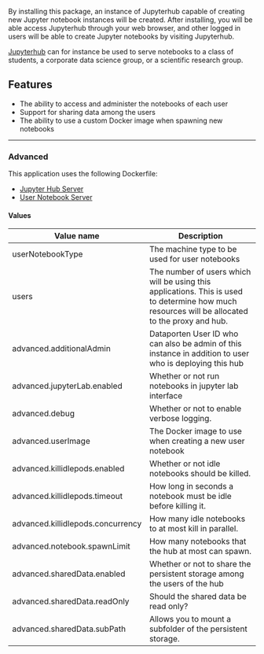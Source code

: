 By installing this package, an instance of Jupyterhub capable of creating new
Jupyter notebook instances will be created. After installing, you will be able
access Jupyterhub through your web browser, and other logged in users will be
able to create Jupyter notebooks by visiting Jupyterhub.

[Jupyterhub](https://jupyterhub.readthedocs.io/en/latest/) can for instance be
used to serve notebooks to a class of students, a corporate data science
group, or a scientific research group.

## Features
- The ability to access and administer the notebooks of each user
- Support for sharing data among the users
- The ability to use a custom Docker image when spawning new notebooks

------

### Advanced
This application uses the following Dockerfile:
  - [Jupyter Hub Server](https://github.com/UninettSigma2/helm-charts-dockerfiles/tree/4a4b359/jupyterhub/server/Dockerfile)
  - [User Notebook Server](https://github.com/UninettSigma2/helm-charts-dockerfiles/tree/fbbf65f/jupyterhub/singleuser/Dockerfile)


#### Values
| Value name    | Description |
| ------------- | ------------------------------------------------------------------------------------------------------------------------------------------------------------- |
| userNotebookType                        | The machine type to be used for user notebooks                                                                                                  |
| users                                   | The number of users which will be using this applications. This is used to determine how much resources will be allocated to the proxy and hub. |
| advanced.additionalAdmin                | Dataporten User ID who can also be admin of this instance in addition to user who is deploying this hub |
| advanced.jupyterLab.enabled             | Whether or not run notebooks in jupyter lab interface |
| advanced.debug                          | Whether or not to enable verbose logging.                                                                                                       |
| advanced.userImage                      | The Docker image to use when creating a new user notebook                                                                                       |
| advanced.killidlepods.enabled           | Whether or not idle notebooks should be killed. |
| advanced.killidlepods.timeout           | How long in seconds a notebook must be idle before killing it. |
| advanced.killidlepods.concurrency       | How many idle notebooks to at most kill in parallel. |
| advanced.notebook.spawnLimit            | How many notebooks that the hub at most can spawn. |
| advanced.sharedData.enabled             | Whether or not to share the persistent storage among the users of the hub |
| advanced.sharedData.readOnly            | Should the shared data be read only? |
| advanced.sharedData.subPath             | Allows you to mount a subfolder of the persistent storage. |
